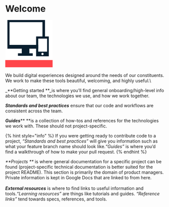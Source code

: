 # Welcome



![City of Boston’s Digital Team](<.gitbook/assets/image (1).png>)

We build digital experiences designed around the needs of our constituents. We work to make these tools beautiful, welcoming, and highly useful.\


_**Getting started  **_is where you’ll find general onboarding/high-level info about our team, the technologies we use, and how we work together.

_**Standards and best practices**_  ensure that our code and workflows are consistent across the team.

_**Guides**_**  **is a collection of how-tos and references for the technologies we work with. These should not project-specific.

{% hint style="info" %}
If you were getting ready to contribute code to a project, _“Standards and best practices”_ will give you information such as what your feature branch name should look like._“Guides”_ is where you’d find a walkthrough of how to make your pull request.
{% endhint %}

_**Projects **_ is where general documentation for a specific project can be found (project-specific technical documentation is better suited for the project README). This section is primarily the domain of product managers. Private information is kept in Google Docs that are linked to from here.\
\
_**External resources**_  is where to find links to useful information and tools._“Learning resources”_ are things like tutorials and guides. _“Reference links”_ tend towards specs, references, and tools.

